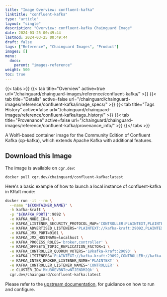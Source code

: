 ```yaml
---
title: "Image Overview: confluent-kafka"
linktitle: "confluent-kafka"
type: "article"
layout: "single"
description: "Overview: confluent-kafka Chainguard Image"
date: 2024-03-25 00:49:44
lastmod: 2024-03-25 00:49:44
draft: false
tags: ["Reference", "Chainguard Images", "Product"]
images: []
menu: 
  docs: 
    parent: "images-reference"
weight: 500
toc: true
---
```


{{< tabs >}}
{{< tab title="Overview" active=true url="/chainguard/chainguard-images/reference/confluent-kafka/" >}}
{{< tab title="Details" active=false url="/chainguard/chainguard-images/reference/confluent-kafka/image_specs/" >}}
{{< tab title="Tags History" active=false url="/chainguard/chainguard-images/reference/confluent-kafka/tags_history/" >}}
{{< tab title="Provenance" active=false url="/chainguard/chainguard-images/reference/confluent-kafka/provenance_info/" >}}
{{</ tabs >}}



<!--overview:start-->
A Wolfi-based container image for the Community Edition of Confluent Kafka (cp-kafka), which extends Apache Kafka with additional features.
<!--overview:end-->

<!--getting:start-->
## Download this Image
The image is available on `cgr.dev`:

```
docker pull cgr.dev/chainguard/confluent-kafka:latest
```
<!--getting:end-->

<!--body:start-->
Here's a basic example of how to launch a local instance of confluent-kafka in
KRaft mode:

```bash
docker run -it --rm \
  --name "${CONTAINER_NAME}" \
  -h kafka-kraft \
  -p "${KAFKA_PORT}":9092 \
  -e KAFKA_NODE_ID=1 \
  -e KAFKA_LISTENER_SECURITY_PROTOCOL_MAP='CONTROLLER:PLAINTEXT,PLAINTEXT:PLAINTEXT,PLAINTEXT_HOST:PLAINTEXT' \
  -e KAFKA_ADVERTISED_LISTENERS='PLAINTEXT://kafka-kraft:29092,PLAINTEXT_HOST://localhost:9092' \
  -e KAFKA_JMX_PORT=9101 \
  -e KAFKA_JMX_HOSTNAME=localhost \
  -e KAFKA_PROCESS_ROLES='broker,controller' \
  -e KAFKA_OFFSETS_TOPIC_REPLICATION_FACTOR=1 \
  -e KAFKA_CONTROLLER_QUORUM_VOTERS='1@kafka-kraft:29093' \
  -e KAFKA_LISTENERS='PLAINTEXT://kafka-kraft:29092,CONTROLLER://kafka-kraft:29093,PLAINTEXT_HOST://0.0.0.0:9092' \
  -e KAFKA_INTER_BROKER_LISTENER_NAME='PLAINTEXT' \
  -e KAFKA_CONTROLLER_LISTENER_NAMES='CONTROLLER' \
  -e CLUSTER_ID='MkU3OEVBNTcwNTJENDM2Qk' \
  cgr.dev/chainguard/confluent-kafka:latest
```

Please refer to the [upstream documentation](https://docs.confluent.io/platform/current/installation/docker/installation.html), for guidiance on how to run and configure.
<!--body:end-->

